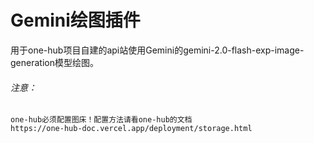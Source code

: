 # Gemini绘图插件
用于one-hub项目自建的api站使用Gemini的gemini-2.0-flash-exp-image-generation模型绘图。
###### 注意：
    one-hub必须配置图床！配置方法请看one-hub的文档
    https://one-hub-doc.vercel.app/deployment/storage.html
###### 